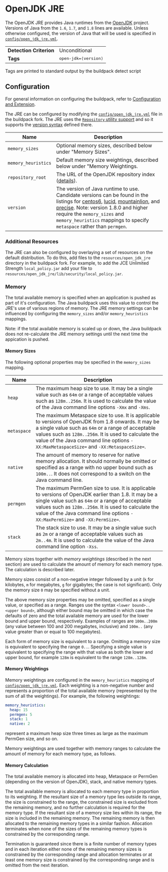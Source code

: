 # OpenJDK JRE
The OpenJDK JRE provides Java runtimes from the [OpenJDK][] project.  Versions of Java from the `1.6`, `1.7`, and `1.8` lines are available.  Unless otherwise configured, the version of Java that will be used is specified in [`config/open_jdk_jre.yml`][].

<table>
  <tr>
    <td><strong>Detection Criterion</strong></td>
    <td>Unconditional</td>
  </tr>
  <tr>
    <td><strong>Tags</strong></td>
    <td><tt>open-jdk=&lang;version&rang;</tt></td>
  </tr>
</table>
Tags are printed to standard output by the buildpack detect script

## Configuration
For general information on configuring the buildpack, refer to [Configuration and Extension][].

The JRE can be configured by modifying the [`config/open_jdk_jre.yml`][] file in the buildpack fork.  The JRE uses the [`Repository` utility support][repositories] and so it supports the [version syntax][]  defined there.

| Name | Description
| ---- | -----------
| `memory_sizes` | Optional memory sizes, described below under "Memory Sizes".
| `memory_heuristics` | Default memory size weightings, described below under "Memory Weightings.
| `repository_root` | The URL of the OpenJDK repository index ([details][repositories]).
| `version` | The version of Java runtime to use.  Candidate versions can be found in the listings for [centos6][], [lucid][], [mountainlion][], and [precise][]. Note: version 1.8.0 and higher require the `memory_sizes` and `memory_heuristics` mappings to specify `metaspace` rather than `permgen`.

### Additional Resources
The JRE can also be configured by overlaying a set of resources on the default distribution.  To do this, add files to the `resources/open_jdk_jre` directory in the buildpack fork.  For example, to add the JCE Unlimited Strength `local_policy.jar` add your file to `resources/open_jdk_jre/lib/security/local_policy.jar`.

### Memory
The total available memory is specified when an application is pushed as part of it's configuration. The Java buildpack uses this value to control the JRE's use of various regions of memory. The JRE memory settings can be influenced by configuring the `memory_sizes` and/or `memory_heuristics` mappings.

Note: if the total available memory is scaled up or down, the Java buildpack does not re-calculate the JRE memory settings until the next time the appication is pushed.

#### Memory Sizes
The following optional properties may be specified in the `memory_sizes` mapping.

| Name | Description
| ---- | -----------
| `heap` | The maximum heap size to use. It may be a single value such as `64m` or a range of acceptable values such as `128m..256m`. It is used to calculate the value of the Java command line options `-Xmx` and `-Xms`.
| `metaspace` | The maximum Metaspace size to use. It is applicable to versions of OpenJDK from 1.8 onwards. It may be a single value such as `64m` or a range of acceptable values such as `128m..256m`. It is used to calculate the value of the Java command line options `-XX:MaxMetaspaceSize=` and `-XX:MetaspaceSize=`.
| `native` | The amount of memory to reserve for native memory allocation. It should normally be omitted or specified as a range with no upper bound such as `100m..`. It does not correspond to a switch on the Java command line.
| `permgen` | The maximum PermGen size to use. It is applicable to versions of OpenJDK earlier than 1.8. It may be a single value such as `64m` or a range of acceptable values such as `128m..256m`. It is used to calculate the value of the Java command line options `-XX:MaxPermSize=` and `-XX:PermSize=`.
| `stack` | The stack size to use. It may be a single value such as `2m` or a range of acceptable values such as `2m..4m`. It is used to calculate the value of the Java command line option `-Xss`.

Memory sizes together with _memory weightings_ (described in the next section) are used to calculate the amount of memory for each memory type. The calculation is described later.

Memory sizes consist of a non-negative integer followed by a unit (`k` for kilobytes, `m` for megabytes, `g` for gigabytes; the case is not significant). Only the memory size `0` may be specified without a unit.

The above memory size properties may be omitted, specified as a single value, or specified as a range. Ranges use the syntax `<lower bound>..<upper bound>`, although either bound may be omitted in which case the defaults of zero and the total available memory are used for the lower bound and upper bound, respectively. Examples of ranges are `100m..200m` (any value between 100 and 200 megabytes, inclusive) and `100m..` (any value greater than or equal to 100 megabytes).

Each form of memory size is equivalent to a range. Omitting a memory size is equivalent to specifying the range `0..`. Specifying a single value is equivalent to specifying the range with that value as both the lower and upper bound, for example `128m` is equivalent to the range `128m..128m`.

#### Memory Weightings
Memory weightings are configured in the `memory_heuristics` mapping of [`config/open_jdk_jre.yml`][]. Each weighting is a non-negative number and represents a proportion of the total available memory (represented by the sum of all the weightings). For example, the following weightings:

```yaml
memory_heuristics:
  heap: 15
  permgen: 5
  stack: 1
  native: 2
```

represent a maximum heap size three times as large as the maximum PermGen size, and so on.

Memory weightings are used together with memory ranges to calculate the amount of memory for each memory type, as follows.

#### Memory Calculation
The total available memory is allocated into heap, Metaspace or PermGen (depending on the version of OpenJDK), stack, and native memory types.

The total available memory is allocated to each memory type in proportion to its weighting. If the resultant size of a memory type lies outside its range, the size is constrained to
the range, the constrained size is excluded from the remaining memory, and no further calculation is required for the memory type. If the resultant size of a memory size lies within its range, the size is included in the remaining memory. The remaining memory is then allocated to the remaining memory types in a similar fashion. Allocation terminates when none of the sizes of the remaining memory types is constrained by the corresponding range.

Termination is guaranteed since there is a finite number of memory types and in each iteration either none of the remaining memory sizes is constrained by the corresponding range and allocation terminates or at least one memory size is constrained by the corresponding range and is omitted from the next iteration.

[`config/open_jdk_jre.yml`]: ../config/open_jdk_jre.yml
[Configuration and Extension]: ../README.md#configuration-and-extension
[centos6]: http://download.pivotal.io.s3.amazonaws.com/openjdk/centos6/x86_64/index.yml
[lucid]: http://download.pivotal.io.s3.amazonaws.com/openjdk/lucid/x86_64/index.yml
[mountainlion]: http://download.pivotal.io.s3.amazonaws.com/openjdk/mountainlion/x86_64/index.yml
[OpenJDK]: http://openjdk.java.net
[precise]: http://download.pivotal.io.s3.amazonaws.com/openjdk/precise/x86_64/index.yml
[repositories]: extending-repositories.md
[version syntax]: extending-repositories.md#version-syntax-and-ordering
